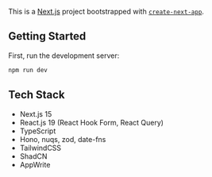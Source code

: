 This is a [Next.js](https://nextjs.org) project bootstrapped with [`create-next-app`](https://nextjs.org/docs/app/api-reference/cli/create-next-app).

## Getting Started

First, run the development server:

```bash
npm run dev
```

## Tech Stack

- Next.js 15
- React.js 19 (React Hook Form, React Query)
- TypeScript
- Hono, nuqs, zod, date-fns
- TailwindCSS
- ShadCN
- AppWrite